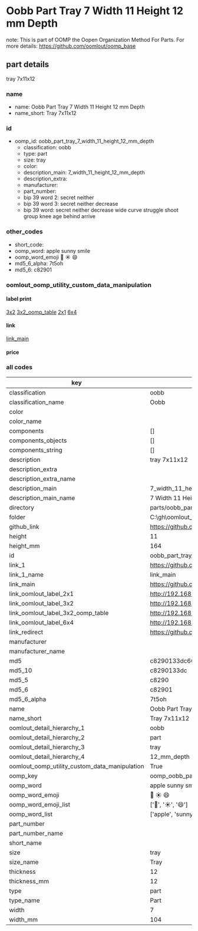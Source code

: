 # Oobb Part Tray 7 Width 11 Height 12 mm Depth  

note: This is part of OOMP the Oopen Organization Method For Parts. For more details: https://github.com/oomlout/oomp_base

##  part details
  



tray 7x11x12



### name
* name: Oobb Part Tray 7 Width 11 Height 12 mm Depth
* name_short: Tray 7x11x12 
### id
* oomp_id: oobb_part_tray_7_width_11_height_12_mm_depth
  * classification: oobb
  * type: part
  * size: tray
  * color: 
  * description_main: 7_width_11_height_12_mm_depth
  * description_extra: 
  * manufacturer: 
  * part_number: 
  * bip 39 word 2: secret neither
  * bip 39 word 3: secret neither decrease
  * bip 39 word: secret neither decrease wide curve struggle shoot group knee age behind arrive

### other_codes
* short_code: 
* oomp_word: apple sunny smile
* oomp_word_emoji :apple: :sunny: :smile:
* md5_6_alpha: 7t5oh
* md5_6: c82901






### oomlout_oomp_utility_custom_data_manipulation
#### label print
[3x2](http://192.168.1.245:1112/?label=oomp%207t5oh)
[3x2_oomp_table](http://192.168.1.108:1112/?label=oomp%207t5oh)
[2x1](http://192.168.1.242:1112/?label=oomp%207t5oh)
[6x4](http://192.168.1.55:1112/?label=oomp%207t5oh)    

#### link

[link_main](https://github.com/oomlout/oomlout_oobb_version_4_generated_parts/tree/main/navigation_oomp/oobb/part/tray/7_width_11_height_12_mm_depth/part)                              

#### price







### all codes 
| key | value |  
| --- | --- |  
| classification | oobb |  
| classification_name | Oobb |  
| color |  |  
| color_name |  |  
| components | [] |  
| components_objects | [] |  
| components_string | [] |  
| description | tray 7x11x12 |  
| description_extra |  |  
| description_extra_name |  |  
| description_main | 7_width_11_height_12_mm_depth |  
| description_main_name | 7 Width 11 Height 12 mm Depth |  
| directory | parts/oobb_part_tray_7_width_11_height_12_mm_depth |  
| folder | C:\gh\oomlout_oobb_version_4_generated_parts\parts\oobb_part_tray_7_width_11_height_12_mm_depth |  
| github_link | https://github.com/oomlout/oomlout_oomp_part_src/tree/main/parts/oobb_part_tray_7_width_11_height_12_mm_depth |  
| height | 11 |  
| height_mm | 164 |  
| id | oobb_part_tray_7_width_11_height_12_mm_depth |  
| link_1 | https://github.com/oomlout/oomlout_oobb_version_4_generated_parts/tree/main/navigation_oomp/oobb/part/tray/7_width_11_height_12_mm_depth/part |  
| link_1_name | link_main |  
| link_main | https://github.com/oomlout/oomlout_oobb_version_4_generated_parts/tree/main/navigation_oomp/oobb/part/tray/7_width_11_height_12_mm_depth/part |  
| link_oomlout_label_2x1 | http://192.168.1.242:1112/?label=oomp%207t5oh |  
| link_oomlout_label_3x2 | http://192.168.1.245:1112/?label=oomp%207t5oh |  
| link_oomlout_label_3x2_oomp_table | http://192.168.1.108:1112/?label=oomp%207t5oh |  
| link_oomlout_label_6x4 | http://192.168.1.55:1112/?label=oomp%207t5oh |  
| link_redirect | https://github.com/oomlout/oomlout_oobb_version_4_generated_parts/tree/main/parts/oobb_tray_07_11_12 |  
| manufacturer |  |  
| manufacturer_name |  |  
| md5 | c8290133dc66f8d35d1b2faa72650e14 |  
| md5_10 | c8290133dc |  
| md5_5 | c8290 |  
| md5_6 | c82901 |  
| md5_6_alpha | 7t5oh |  
| name | Oobb Part Tray 7 Width 11 Height 12 mm Depth |  
| name_short | Tray 7x11x12  |  
| oomlout_detail_hierarchy_1 | oobb |  
| oomlout_detail_hierarchy_2 | part |  
| oomlout_detail_hierarchy_3 | tray |  
| oomlout_detail_hierarchy_4 | 12_mm_depth |  
| oomlout_oomp_utility_custom_data_manipulation | True |  
| oomp_key | oomp_oobb_part_tray_7_width_11_height_12_mm_depth |  
| oomp_word | apple sunny smile |  
| oomp_word_emoji | :apple: :sunny: :smile: |  
| oomp_word_emoji_list | [':apple:', ':sunny:', ':smile:'] |  
| oomp_word_list | ['apple', 'sunny', 'smile'] |  
| part_number |  |  
| part_number_name |  |  
| short_name |  |  
| size | tray |  
| size_name | Tray |  
| thickness | 12 |  
| thickness_mm | 12 |  
| type | part |  
| type_name | Part |  
| width | 7 |  
| width_mm | 104 |  

